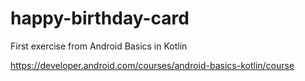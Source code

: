 # happy-birthday-card
First exercise from Android Basics in Kotlin

https://developer.android.com/courses/android-basics-kotlin/course
